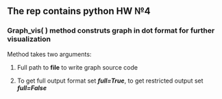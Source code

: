 ## The rep contains python HW №4
### **Graph_vis( )** method construts graph in dot format for further visualization

Method takes two arguments: 

1) Full path to **file** to write graph source code

2) To get full output format set ***full=True***, to get restricted output set ***full=False***
